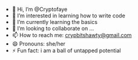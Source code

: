 - 👋 Hi, I’m @Cryptofaye
- 👀 I’m interested in learning how to write code
- 🌱 I’m currently learning the basics
- 💞️ I’m looking to collaborate on ...
- 📫 How to reach me: crypbitshawty@gmail.com
- 😄 Pronouns: she/her
- ⚡ Fun fact: i am a ball of untapped potential 


